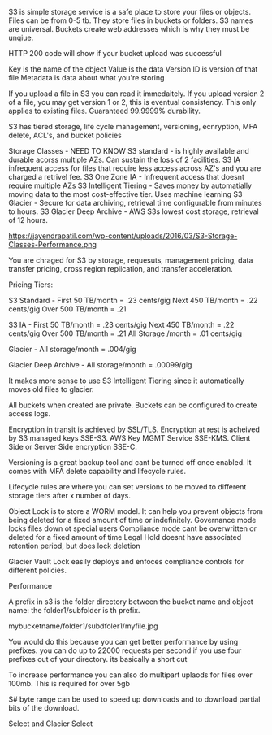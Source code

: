 S3 is simple storage service is a safe place to store your files or objects. Files can be from 0-5 tb. They store files in buckets or folders. S3 names are universal. Buckets create web addresses which is why they must be unqiue.

HTTP 200 code will show if your bucket upload was successful

Key is the name of the object
Value is the data
Version ID is version of that file
Metadata is data about what you're storing


If you upload a file in S3 you can read it immedaitely. 
If you upload version 2 of a file, you may get version 1 or 2, this is eventual consistency. This only applies to existing files.
Guaranteed 99.9999% durability.

S3 has tiered storage, life cycle management, versioning, ecnryption, MFA delete, ACL's, and bucket policies

Storage Classes - NEED TO KNOW
    S3 standard - is highly available and durable acorss multiple AZs. Can sustain the loss of 2 facilities.
    S3 IA infrequent access for files that require less access across AZ's and you are charged a retrivel fee.
    S3 One Zone IA - Infrequent access that doesnt require multiple AZs
    S3 Intelligent Tiering - Saves money by automatially moving data to the most cost-effective tier. Uses machine learning 
    S3 Glacier - Secure for data archiving, retrieval time configurable from minutes to hours. 
    S3 Glacier Deep Archive - AWS S3s lowest cost storage, retrieval of 12 hours. 

https://jayendrapatil.com/wp-content/uploads/2016/03/S3-Storage-Classes-Performance.png

You are chraged for S3 by storage, requesuts, management pricing, data transfer pricing, cross region replication, and transfer acceleration.

Pricing Tiers:

S3 Standard - First 50 TB/month = .23 cents/gig
              Next 450 TB/month = .22 cents/gig
              Over 500 TB/month = .21

S3 IA - First 50 TB/month = .23 cents/gig
              Next 450 TB/month = .22 cents/gig
              Over 500 TB/month = .21
              All Storage /month = .01 cents/gig

Glacier - All storage/month = .004/gig

Glacier Deep Archive - All storage/month = .00099/gig

It makes more sense to use S3 Intelligent Tiering since it automatically moves old files to glacier. 

All buckets when created are private. Buckets can be configured to create access logs.

Encryption in transit is achieved by SSL/TLS. 
Encryption at rest is acheived by S3 managed keys SSE-S3. AWS Key MGMT Service SSE-KMS. Client Side or Server Side encryption SSE-C. 

Versioning is a great backup tool and cant be turned off once enabled. It comes with MFA delete capability and lifecycle rules. 

Lifecycle rules are where you can set versions to be moved to different storage tiers after x number of days. 


Object Lock is to store a WORM model. It can help you prevent objects from being deleted for a fixed amount of time or indefinitely. 
    Governance mode locks files down ot special users
    Compliance mode cant be overwritten or deleted for a fixed amount of time
    Legal Hold doesnt have associated retention period, but does lock deletion

Glacier Vault Lock easily deploys and enfoces compliance controls for different policies.


Performance

A prefix in s3 is the folder directory between the bucket name and object name: the folder1/subfolder is th prefix.

mybucketname/folder1/subdfoler1/myfile.jpg

You would do this because you can get better performance by using prefixes. you can do up to 22000 requests per second if you use four prefixes out of your directory. its basically a short cut

To increase performance you can also do multipart uplaods for files over 100mb. This is required for over 5gb

S# byte range can be used to speed up downloads and to download partial bits of the download. 


Select and Glacier Select

